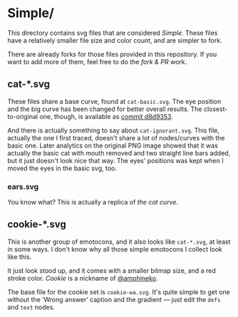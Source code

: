 Simple/
=======

This directory contains svg files that are considered _Simple_. These files 
have a relatively smaller file size and color count, and are simpler to fork.

There are already forks for those files provided in this repository. If you want 
to add more of them, feel free to do the _fork & PR_ work.

cat-\*.svg
---------

These files share a base curve, found at `cat-basic.svg`. The eye position and the
big curve has been changed for better overall results. The closest-to-original one, 
though, is available as [commit d8d9353](http://git.io/NjKPRg). 

And there is actually something to say about `cat-ignorant.svg`. This file, actually
the one I first traced, doesn't share a lot of nodes/curves with the basic one. 
Later analytics on the original PNG image showed that it was actually the basic cat 
with mouth removed and two straight line bars added, but it just doesn't look nice
that way. The eyes' positions was kept when I moved the eyes in the basic svg, too.

### ears.svg

You know what? This is actually a replica of _the cat curve_. 

cookie-\*.svg
-------------

This is another group of emotocons, and it also looks like `cat-*.svg`, at least in 
some ways. I don't know why all those simple emotocons I collect look like this.

It just look stood up, and it comes with a smaller bitmap size, and a red stroke color. 
_Cookie_ is a nickname of [@amphineko](https://github.com/amphineko).

The base file for the cookie set is `cookie-wa.svg`. It's quite simple to get one
without the ‘Wrong answer’ caption and the gradient — just edit the `defs` and `text`
nodes. 
